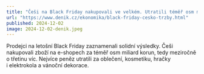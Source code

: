 ```yaml
---
title: "Češi na Black Friday nakupovali ve velkém. Utratili téměř osm miliard korun"
url: "https://www.denik.cz/ekonomika/black-friday-cesko-trzby.html"
published: 2024-12-02
image: 2024-12-02-denik.jpeg
---
```


Prodejci na letošní Black Friday zaznamenali solidní výsledky. Češi nakupovali zboží na e-shopech za téměř osm miliard korun, tedy meziročně o třetinu víc. Nejvíce peněz utratili za oblečení, kosmetiku, hračky i elektrokola a vánoční dekorace.
